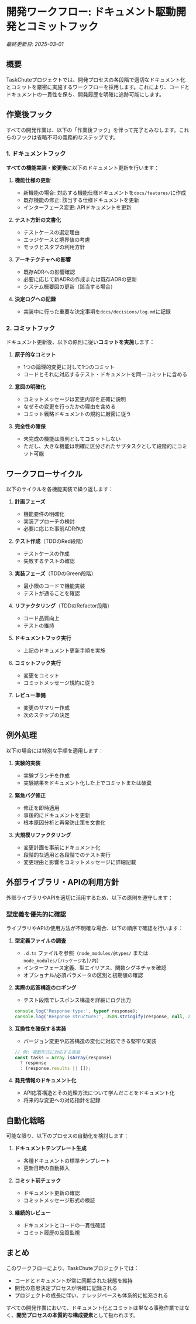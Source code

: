 # 開発ワークフロー: ドキュメント駆動開発とコミットフック

*最終更新日: 2025-03-01*

## 概要

TaskChuteプロジェクトでは、開発プロセスの各段階で適切なドキュメント化とコミットを厳密に実施するワークフローを採用します。これにより、コードとドキュメントの一貫性を保ち、開発履歴を明確に追跡可能にします。

## 作業後フック

すべての開発作業は、以下の「作業後フック」を伴って完了とみなします。これらのフックは省略不可の義務的なステップです。

### 1. ドキュメントフック

**すべての機能実装・変更後**に以下のドキュメント更新を行います：

1. **機能仕様の更新**
   - 新機能の場合: 対応する機能仕様ドキュメントを`docs/features/`に作成
   - 既存機能の修正: 該当する仕様ドキュメントを更新
   - インターフェース変更: APIドキュメントを更新

2. **テスト方針の文書化**
   - テストケースの選定理由
   - エッジケースと境界値の考慮
   - モックとスタブの利用方針

3. **アーキテクチャへの影響**
   - 既存ADRへの影響確認
   - 必要に応じて新ADRの作成または既存ADRの更新
   - システム概要図の更新（該当する場合）

4. **決定ログへの記録**
   - 実装中に行った重要な決定事項を`docs/decisions/log.md`に記録

### 2. コミットフック

ドキュメント更新後、以下の原則に従い**コミットを実施**します：

1. **原子的なコミット**
   - 1つの論理的変更に対して1つのコミット
   - コードとそれに対応するテスト・ドキュメントを同一コミットに含める

2. **意図の明確化**
   - コミットメッセージは変更内容を正確に説明
   - なぜその変更を行ったかの理由を含める
   - コミット戦略ドキュメントの規約に厳密に従う

3. **完全性の確保**
   - 未完成の機能は原則としてコミットしない
   - ただし、大きな機能は明確に区分されたサブタスクとして段階的にコミット可能

## ワークフローサイクル

以下のサイクルを各機能実装で繰り返します：

1. **計画フェーズ**
   - 機能要件の明確化
   - 実装アプローチの検討
   - 必要に応じた事前ADR作成

2. **テスト作成**（TDDのRed段階）
   - テストケースの作成
   - 失敗するテストの確認

3. **実装フェーズ**（TDDのGreen段階）
   - 最小限のコードで機能実装
   - テストが通ることを確認

4. **リファクタリング**（TDDのRefactor段階）
   - コード品質向上
   - テストの維持

5. **ドキュメントフック実行**
   - 上記のドキュメント更新手順を実施

6. **コミットフック実行**
   - 変更をコミット
   - コミットメッセージ規約に従う

7. **レビュー準備**
   - 変更のサマリー作成
   - 次のステップの決定

## 例外処理

以下の場合には特別な手順を適用します：

1. **実験的実装**
   - 実験ブランチを作成
   - 実験結果をドキュメント化した上でコミットまたは破棄

2. **緊急バグ修正**
   - 修正を即時適用
   - 事後的にドキュメントを更新
   - 根本原因分析と再発防止策を文書化

3. **大規模リファクタリング**
   - 変更計画を事前にドキュメント化
   - 段階的な適用と各段階でのテスト実行
   - 変更理由と影響をコミットメッセージに詳細記載

## 外部ライブラリ・APIの利用方針

外部ライブラリやAPIを適切に活用するため、以下の原則を遵守します：

### 型定義を優先的に確認

ライブラリやAPIの使用方法が不明確な場合、以下の順序で確認を行います：

1. **型定義ファイルの調査**
   - `.d.ts` ファイルを参照（`node_modules/@types/` または `node_modules/[パッケージ名]/`内）
   - インターフェース定義、型エイリアス、関数シグネチャを確認
   - オプショナル/必須パラメータの区別と初期値の確認

2. **実際の応答構造のロギング**
   - テスト段階でレスポンス構造を詳細にログ出力
   ```typescript
   console.log('Response type:', typeof response);
   console.log('Response structure:', JSON.stringify(response, null, 2));
   ```

3. **互換性を確保する実装**
   - バージョン変更や応答構造の変化に対応できる堅牢な実装
   ```typescript
   // 例: 複数形式に対応する実装
   const tasks = Array.isArray(response) 
     ? response 
     : (response.results || []);
   ```

4. **発見情報のドキュメント化**
   - API応答構造とその処理方法について学んだことをドキュメント化
   - 将来的な変更への対応指針を記録

## 自動化戦略

可能な限り、以下のプロセスの自動化を検討します：

1. **ドキュメントテンプレート生成**
   - 各種ドキュメントの標準テンプレート
   - 更新日時の自動挿入

2. **コミット前チェック**
   - ドキュメント更新の確認
   - コミットメッセージ形式の検証

3. **継続的レビュー**
   - ドキュメントとコードの一貫性確認
   - コミット履歴の品質監視

## まとめ

このワークフローにより、TaskChuteプロジェクトでは：

- コードとドキュメントが常に同期された状態を維持
- 開発の意思決定プロセスが明確に記録される
- プロジェクトの成長に伴い、ナレッジベースも体系的に拡充される

すべての開発作業において、ドキュメント化とコミットは単なる事務作業ではなく、**開発プロセスの本質的な構成要素**として扱われます。